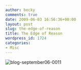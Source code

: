 ```yaml
---
author: becky
comments: true
date: 2009-06-03 16:56:36+00:00
layout: post
slug: the-edge-of-reason
title: The Edge of Reason
wordpress_id: 1724
categories:
- Misc
---
```


![blog-september06-0011](http://beta.beckyjenson.com/wp-content/uploads/2009/05/blog-september06-0011.jpg)
